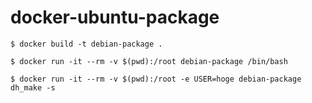 # docker-ubuntu-package

```
$ docker build -t debian-package .
```


```
$ docker run -it --rm -v $(pwd):/root debian-package /bin/bash
```


```
$ docker run -it --rm -v $(pwd):/root -e USER=hoge debian-package dh_make -s
```
